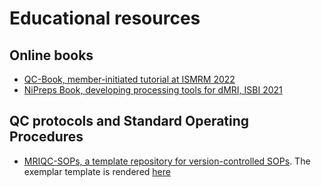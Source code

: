 # Educational resources

## Online books

- [QC-Book, member-initiated tutorial at ISMRM 2022](../../qc-book)
- [NiPreps Book, developing processing tools for dMRI, ISBI 2021](../../nipreps-book)

## QC protocols and Standard Operating Procedures

- [MRIQC-SOPs, a template repository for version-controlled SOPs](https://github.com/mriqc-sops). The exemplar template is rendered [here](../../mriqc-sops)